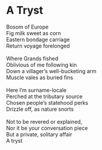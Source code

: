 # A Tryst

Bosom of Europe\
Fig milk sweet as corn\
Eastern bondage carriage\
Return voyage forelonged\
\
Where Grands fished\
Oblivious of me following kin\
Down a villager’s well-bucketing arm\
Muscle vales as buried fins\
\
Here I’m surname-locale\
Perched at the tributary source\
Chosen people’s statehood perks\
Drizzle off, as nature snorts\
\
Not to be revered or explained,\
Nor it be your conversation piece\
But a private, solitary affair\
A tryst
